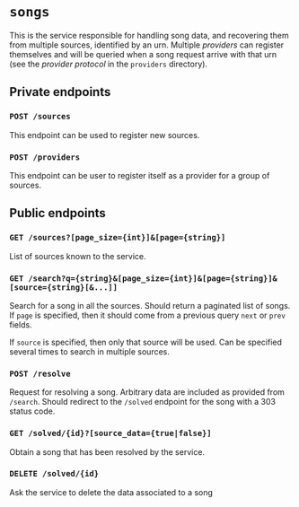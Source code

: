 # `songs`

This is the service responsible for handling song data, and recovering them from
multiple sources, identified by an urn. Multiple _providers_ can register
themselves and will be queried when a song request arrive with that urn (see the
_provider protocol_ in the `providers` directory).

## Private endpoints

### `POST /sources`
This endpoint can be used to register new sources.

### `POST /providers`
This endpoint can be user to register itself as a provider for a group of
sources.

## Public endpoints

### `GET /sources?[page_size={int}]&[page={string}]`
List of sources known to the service.

### `GET /search?q={string}&[page_size={int}]&[page={string}]&[source={string}[&...]]`
Search for a song in all the sources. Should return a paginated list of songs.
If `page` is specified, then it should come from a previous query `next` or
`prev` fields.

If `source` is specified, then only that source will be used. Can be specified
several times to search in multiple sources.

### `POST /resolve`
Request for resolving a song. Arbitrary data are included as provided from
`/search`. Should redirect to the `/solved` endpoint for the song with a 303
status code.

### `GET /solved/{id}?[source_data={true|false}]`
Obtain a song that has been resolved by the service.

### `DELETE /solved/{id}`
Ask the service to delete the data associated to a song



